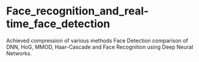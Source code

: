 # Face_recognition_and_real-time_face_detection

Achieved compression of various methods Face Detection comparison of DNN, HoG, MMOD, Haar-Cascade and Face Recognition using Deep Neural Networks.
